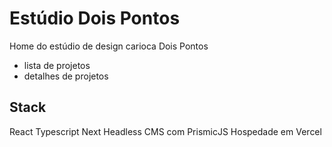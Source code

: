 # Estúdio Dois Pontos
Home do estúdio de design carioca Dois Pontos
- lista de projetos
- detalhes de projetos

## Stack
React
Typescript
Next
Headless CMS com PrismicJS
Hospedade em Vercel